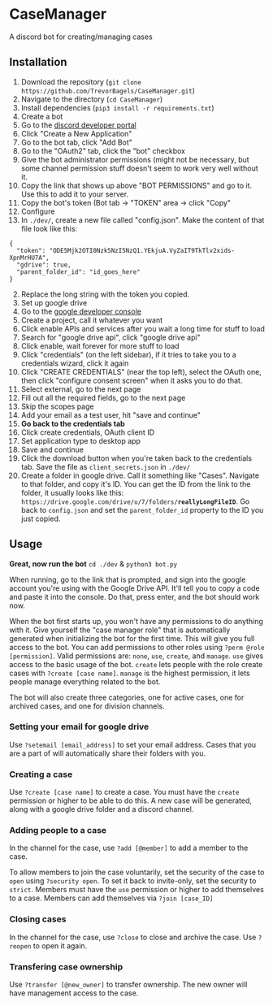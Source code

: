 # CaseManager
A discord bot for creating/managing cases


## Installation

1. Download the repository (`git clone https://github.com/TrevorBagels/CaseManager.git`)
2. Navigate to the directory (`cd CaseManager`)
3. Install dependencies (`pip3 install -r requirements.txt`)
4. Create a bot
  1. Go to the [discord developer portal](https://discord.com/developers/applications)
  2. Click "Create a New Application"
  3. Go to the bot tab, click "Add Bot"
  4. Go to the "OAuth2" tab, click the "bot" checkbox
  5. Give the bot administrator permissions (might not be necessary, but some channel permission stuff doesn't seem to work very well without it.
  6. Copy the link that shows up above "BOT PERMISSIONS" and go to it. Use this to add it to your server.
  7. Copy the bot's token (Bot tab -> "TOKEN" area -> click "Copy"
5. Configure
  1. In `./dev/`, create a new file called "config.json". Make the content of that file look like this:
  ```
  {
    "token": "ODE5Mjk2OTI0Nzk5NzI5NzQ1.YEkjuA.VyZaIT9TkTlv2xids-XpnMrHU7A",
    "gdrive": true,
    "parent_folder_id": "id_goes_here"
  }
  ```
  2. Replace the long string with the token you copied. 
6. Set up google drive
  1. Go to the [google developer console](https://console.cloud.google.com/apis/dashboard)
  2. Create a project, call it whatever you want
  3. Click enable APIs and services after you wait a long time for stuff to load
  4. Search for "google drive api", click "google drive api"
  5. Click enable, wait forever for more stuff to load
  6. Click "credentials" (on the left sidebar), if it tries to take you to a credentials wizard, click it again
  7. Click "CREATE CREDENTIALS" (near the top left), select the OAuth one, then click "configure consent screen" when it asks you to do that.
  8. Select external, go to the next page
  9. Fill out all the required fields, go to the next page
  10. Skip the scopes page
  11. Add your email as a test user, hit "save and continue"
  12. **Go back to the credentials tab**
  13. Click create credentials, OAuth client ID
  14. Set application type to desktop app
  15. Save and continue
  16. Click the download button when you're taken back to the credentials tab. Save the file as `client_secrets.json` in `./dev/`
7. Create a folder in google drive. Call it something like "Cases". Navigate to that folder, and copy it's ID. You can get the ID from the link to the folder, it usually looks like this: `https://drive.google.com/drive/u/7/folders/`**`reallyLongFileID`**. Go back to `config.json` and set the `parent_folder_id` property to the ID you just copied.
## Usage

**Great, now run the bot** ``cd ./dev`` & ``python3 bot.py``

When running, go to the link that is prompted, and sign into the google account you're using with the Google Drive API. It'll tell you to copy a code and paste it into the console. Do that, press enter, and the bot should work now.

When the bot first starts up, you won't have any permissions to do anything with it. Give yourself the "case manager role" that is automatically generated when initializing the bot for the first time. This will give you full access to the bot. You can add permissions to other roles using `?perm @role [permission]`. Valid permissions are: `none`, `use`, `create`, and `manage`. `use` gives access to the basic usage of the bot. `create` lets people with the role create cases with `?create [case name]`. `manage` is the highest permission, it lets people manage everything related to the bot.

The bot will also create three categories, one for active cases, one for archived cases, and one for division channels. 

### Setting your email for google drive
Use `?setemail [email_address]` to set your email address. Cases that you are a part of will automatically share their folders with you.

### Creating a case
Use `?create [case name]` to create a case. You must have the `create` permission or higher to be able to do this. A new case will be generated, along with a google drive folder and a discord channel.

### Adding people to a case
In the channel for the case, use `?add [@member]` to add a member to the case. 

To allow members to join the case voluntarily, set the security of the case to `open` using `?security open`. To set it back to invite-only, set the security to `strict`. Members must have the `use` permission or higher to add themselves to a case. Members can add themselves via `?join [case_ID]`

### Closing cases
In the channel for the case, use `?close` to close and archive the case. Use `?reopen` to open it again.

### Transfering case ownership
Use `?transfer [@new_owner]` to transfer ownership. The new owner will have management access to the case.
